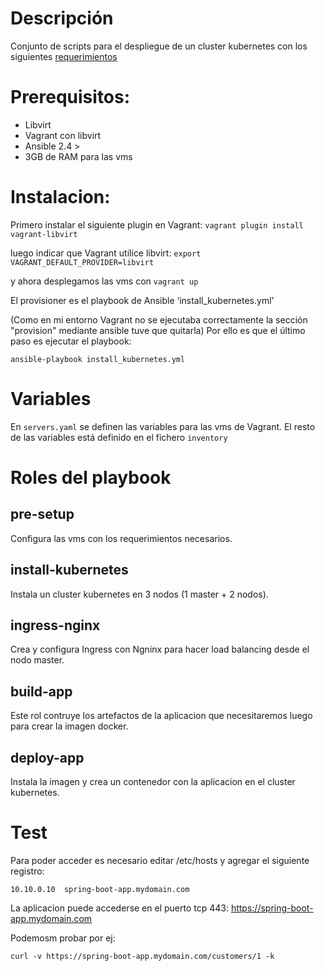 # Descripción
Conjunto de scripts para el despliegue de un cluster kubernetes con los siguientes [requerimientos](REQUERIMIENTOS.md)

# Prerequisitos:

- Libvirt
- Vagrant con libvirt
- Ansible 2.4 >
- 3GB de RAM para las vms

# Instalacion:

Primero instalar el siguiente plugin en Vagrant: `vagrant plugin install vagrant-libvirt` 

luego indicar que Vagrant utilice libvirt: 
`export VAGRANT_DEFAULT_PROVIDER=libvirt`

y ahora desplegamos las vms con `vagrant up`

El provisioner es el playbook de Ansible ‘install_kubernetes.yml’

(Como en mi entorno Vagrant no se ejecutaba correctamente la sección "provision" mediante ansible tuve que quitarla)
Por ello es que el último paso es ejecutar el playbook:


    ansible-playbook install_kubernetes.yml

# Variables
En `servers.yaml` se definen las variables para las vms de Vagrant.
El resto de las variables está definido en el fichero `inventory`


# Roles del playbook
## pre-setup
Configura las vms con los requerimientos necesarios.

## install-kubernetes
Instala un cluster kubernetes en 3 nodos (1 master + 2 nodos).

## ingress-nginx
Crea y configura Ingress con Ngninx para hacer load balancing desde el nodo master. 

## build-app
Este rol contruye los artefactos de la aplicacion que necesitaremos luego para crear la imagen docker.

## deploy-app
Instala la imagen y crea un contenedor con la aplicacion en el cluster kubernetes.

# Test
Para poder acceder es necesario editar /etc/hosts y agregar el siguiente registro:

```
10.10.0.10  spring-boot-app.mydomain.com
```


La aplicacion puede accederse en el puerto tcp 443: https://spring-boot-app.mydomain.com

Podemosm probar por ej: 
```
curl -v https://spring-boot-app.mydomain.com/customers/1 -k
```